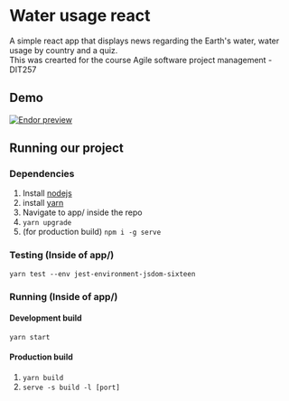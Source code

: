# Water usage react

A simple react app that displays news regarding the Earth's water, water usage by country and a quiz.  
This was crearted for the course Agile software project management - DIT257

## Demo

[![Endor preview](http://i3.ytimg.com/vi/r_L4iqSjTN4/hqdefault.jpg)](https://www.youtube.com/watch?v=r_L4iqSjTN4)

## Running our project

### Dependencies

1. Install [nodejs](https://nodejs.org/en/download/)
2. install [yarn](https://classic.yarnpkg.com/en/docs/install)
3. Navigate to app/ inside the repo
4. `yarn upgrade`
5. (for production build) `npm i -g serve`

### Testing (Inside of app/)

`yarn test --env jest-environment-jsdom-sixteen`

### Running (Inside of app/)

#### Development build

`yarn start`

#### Production build

1. `yarn build`
2. `serve -s build -l [port]`
